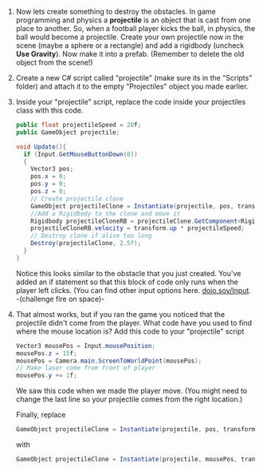 1. Now lets create something to destroy the obstacles. In game programming and physics a **projectile** is an object that is cast from one place to another. So, when a football player kicks the ball, in physics, the ball would become a projectile. Create your own projectile now in the scene (maybe a sphere or a rectangle) and add a rigidbody (uncheck **Use Gravity**). Now make it into a prefab. (Remember to delete the old object from the scene!)

2. Create a new C# script called "projectile" (make sure its in the "Scripts" folder) and attach it to the empty "Projectiles" object you made earlier.

3.  Inside your "projectile" script, replace the code inside your projectiles class with this code.
    
    ```csharp
    public float projectileSpeed = 20f;
    public GameObject projectile;
    
    void Update(){
      if (Input.GetMouseButtonDown(0))
      {
        Vector3 pos;
        pos.x = 0;
        pos.y = 0;
        pos.z = 0;
        // Create projectile clone
        GameObject projectileClone = Instantiate(projectile, pos, transform.rotation) as GameObject; 
        //Add a Rigidbody to the clone and move it
        Rigidbody projectileCloneRB = projectileClone.GetComponent<Rigidbody>();
        projectileCloneRB.velocity = transform.up * projectileSpeed;
        // Destroy clone if alive too long
        Destroy(projectileClone, 2.5f);
      }
    }
    ```
    
    Notice this looks similar to the obstacle that you just created. You've added an if statement so that this block of code only runs when the player left clicks. (You can find other input options here. [dojo.soy/Input](https://docs.unity3d.com/ScriptReference/Input.html). -(challenge fire on space)-
    
4. That almost works, but if you ran the game you noticed that the projectile didn't come from the player. What code have you used to find where the mouse location is? Add this code to your "projectile" script

    ```csharp
    Vector3 mousePos = Input.mousePosition;
    mousePos.z = 15f;
    mousePos = Camera.main.ScreenToWorldPoint(mousePos);
    // Make laser come from front of player
    mousePos.y += 1f;
    ```
    We saw this code when we made the player move. (You might need to change the last line so your projectile comes from the right location.)
    
    Finally, replace
    
    ```csharp
    GameObject projectileClone = Instantiate(projectile, pos, transform.rotation) as GameObject;
    ```
    with
    ```csharp
    GameObject projectileClone = Instantiate(projectile, mousePos, transform.rotation) as GameObject;
    ```
    